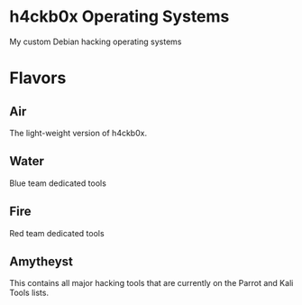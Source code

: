 # h4ckb0x Operating Systems
My custom Debian hacking operating systems

# Flavors
## Air
The light-weight version of h4ckb0x. 

## Water
Blue team dedicated tools

## Fire
Red team dedicated tools

## Amytheyst
This contains all major hacking tools that are currently on the Parrot and Kali Tools lists.
